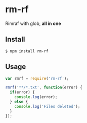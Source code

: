 # rm-rf
Rimraf with glob, **all in one**

## Install
`$ npm install rm-rf`

## Usage
```javascript
var rmrf = require('rm-rf');

rmrf('**/*.txt', function(error) {
  if(error) {
    console.log(error);
  } else {
    console.log('Files deleted');
  }
});
```
